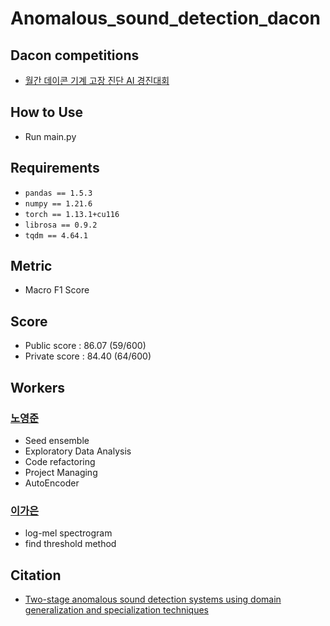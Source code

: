 # Anomalous_sound_detection_dacon

## Dacon competitions
- [월간 데이콘 기계 고장 진단 AI 경진대회](https://dacon.io/competitions/official/236036/overview/description)

## How to Use

- Run main.py

## Requirements
- `pandas == 1.5.3`
- `numpy == 1.21.6`
- `torch == 1.13.1+cu116`
- `librosa == 0.9.2`
- `tqdm == 4.64.1`

## Metric

- Macro F1 Score

## Score

- Public score : 86.07 (59/600)
- Private score : 84.40 (64/600)

## Workers

### [노영준](https://github.com/youngjun-99)
- Seed ensemble
- Exploratory Data Analysis
- Code refactoring
- Project Managing
- AutoEncoder

### [이가은](https://github.com/gaeun5744)
- log-mel spectrogram
- find threshold method

## Citation

- [Two-stage anomalous sound detection systems using domain generalization and specialization techniques](https://dcase.community/documents/challenge2022/technical_reports/DCASE2022_Kuroyanagi_11_t2.pdf)
